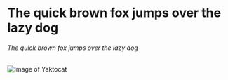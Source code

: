 # The quick brown fox jumps over the lazy dog
###### The quick brown fox jumps over the lazy dog
![Image of Yaktocat](https://octodex.github.com/images/yaktocat.png)
